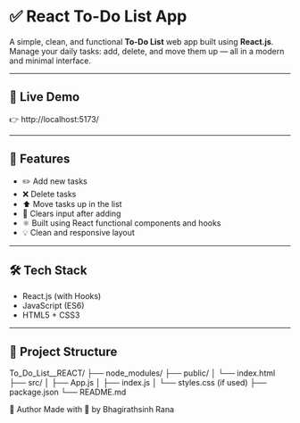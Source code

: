 # ✅ React To-Do List App

A simple, clean, and functional **To-Do List** web app built using **React.js**.  
Manage your daily tasks: add, delete, and move them up — all in a modern and minimal interface.

---

## 🔗 Live Demo

👉 http://localhost:5173/

---

## 🚀 Features

- ✏️ Add new tasks
- ❌ Delete tasks
- ⬆️ Move tasks up in the list
- 🧼 Clears input after adding
- ⚛️ Built using React functional components and hooks
- 💡 Clean and responsive layout

---

## 🛠️ Tech Stack

- React.js (with Hooks)
- JavaScript (ES6)
- HTML5 + CSS3

---

## 📁 Project Structure

To_Do_List__REACT/
├── node_modules/
├── public/
│ └── index.html
├── src/
│ ├── App.js
│ ├── index.js
│ └── styles.css (if used)
├── package.json
└── README.md




🙌 Author
Made with 💙 by Bhagirathsinh Rana

